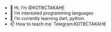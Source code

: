 - 👋 Hi, I’m @KOTBCTAKAHE
- 👀 I’m interested programming languages 
- 🌱 I’m currently learning dart, python
- 📫 How to reach me: Telegram:KOTBCTAKAHE

<!---
KOTBCTAKAHE/KOTBCTAKAHE is a ✨ special ✨ repository because its `README.md` (this file) appears on your GitHub profile.
You can click the Preview link to take a look at your changes.
--->
